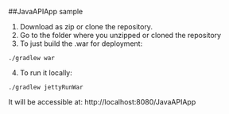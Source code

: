 ##JavaAPIApp sample

1. Download as zip or clone the repository. 
2. Go to the folder where you unzipped or cloned the repository
3. To just build the .war for deployment:
```
./gradlew war
```
4. To run it locally:
```
./gradlew jettyRunWar
```
It will be accessible at: http://localhost:8080/JavaAPIApp
